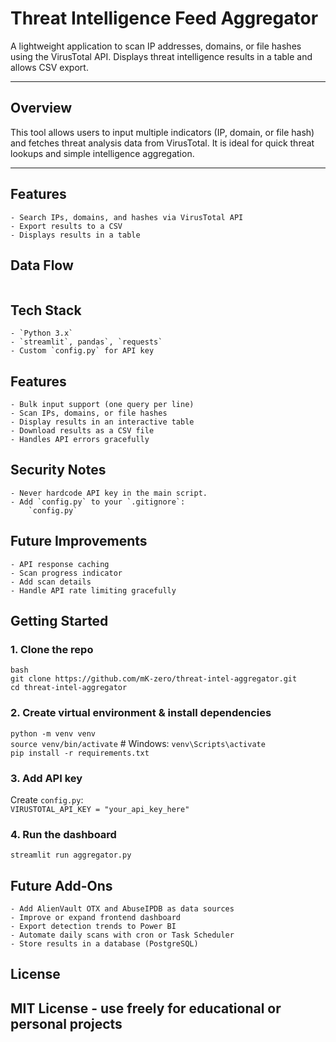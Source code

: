 # Threat Intelligence Feed Aggregator

A lightweight application to scan IP addresses, domains, or file hashes using the VirusTotal API. Displays threat intelligence results in a table and allows CSV export.

---

## Overview

This tool allows users to input multiple indicators (IP, domain, or file hash) and fetches threat analysis data from VirusTotal. It is ideal for quick threat lookups and simple intelligence aggregation.

---

## Features
    - Search IPs, domains, and hashes via VirusTotal API
    - Export results to a CSV
    - Displays results in a table

## Data Flow
```mermaid

```

## Tech Stack
    - `Python 3.x`
    - `streamlit`, pandas`, `requests`
    - Custom `config.py` for API key  

## Features
    - Bulk input support (one query per line)
    - Scan IPs, domains, or file hashes
    - Display results in an interactive table
    - Download results as a CSV file
    - Handles API errors gracefully

## Security Notes
    - Never hardcode API key in the main script.
    - Add `config.py` to your `.gitignore`:  
        `config.py`

## Future Improvements
    - API response caching
    - Scan progress indicator
    - Add scan details
    - Handle API rate limiting gracefully

## Getting Started

### 1. Clone the repo
`bash`  
`git clone https://github.com/mK-zero/threat-intel-aggregator.git`  
`cd threat-intel-aggregator`
### 2. Create virtual environment & install dependencies
`python -m venv venv`  
`source venv/bin/activate`   # Windows: `venv\Scripts\activate`  
`pip install -r requirements.txt`  
### 3. Add API key
Create `config.py`:  
`VIRUSTOTAL_API_KEY = "your_api_key_here"`
### 4. Run the dashboard
`streamlit run aggregator.py`

## Future Add-Ons
    - Add AlienVault OTX and AbuseIPDB as data sources
    - Improve or expand frontend dashboard
    - Export detection trends to Power BI
    - Automate daily scans with cron or Task Scheduler
    - Store results in a database (PostgreSQL)


## License  

MIT License - use freely for educational or personal projects
---
